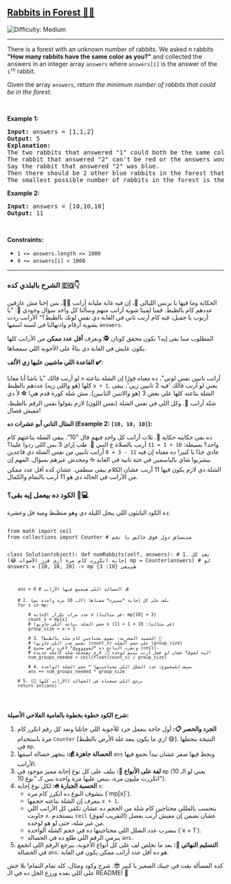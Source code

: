 <h2><a href="https://leetcode.com/problems/rabbits-in-forest">Rabbits in Forest 🐰🌳</a></h2> <img src='https://img.shields.io/badge/Difficulty-Medium-orange' alt='Difficulty: Medium' /><hr><p>There is a forest with an unknown number of rabbits. We asked n rabbits <strong>&quot;How many rabbits have the same color as you?&quot;</strong> and collected the answers in an integer array <code>answers</code> where <code>answers[i]</code> is the answer of the <code>i<sup>th</sup></code> rabbit.</p>

<p>Given the array <code>answers</code>, return <em>the minimum number of rabbits that could be in the forest</em>.</p>

<p>&nbsp;</p>
<p><strong class="example">Example 1:</strong></p>

<pre>
<strong>Input:</strong> answers = [1,1,2]
<strong>Output:</strong> 5
<strong>Explanation:</strong>
The two rabbits that answered &quot;1&quot; could both be the same color, say red.
The rabbit that answered &quot;2&quot; can&#39;t be red or the answers would be inconsistent.
Say the rabbit that answered &quot;2&quot; was blue.
Then there should be 2 other blue rabbits in the forest that didn&#39;t answer into the array.
The smallest possible number of rabbits in the forest is therefore 5: 3 that answered plus 2 that didn&#39;t.
</pre>

<p><strong class="example">Example 2:</strong></p>

<pre>
<strong>Input:</strong> answers = [10,10,10]
<strong>Output:</strong> 11
</pre>

<p>&nbsp;</p>
<p><strong>Constraints:</strong></p>

<ul>
    <li><code>1 &lt;= answers.length &lt;= 1000</code></li>
    <li><code>0 &lt;= answers[i] &lt; 1000</code></li>
</ul>

<hr>

<h3>الشرح بالبلدي كده 🇪🇬👇</h3>

<p>الحكاية وما فيها يا برنس الليالي 🌃، إن فيه غابة مليانة أرانب 🐰🐰، بس إحنا مش عارفين عددهم كام بالظبط. قمنا لمينا شوية أرانب منهم وسألنا كل واحد سؤال وجودي 🤔: "يا أرنوب يا جميل، فيه كام أرنب تاني في الغابة دي نفس لونك بالظبط؟" الأرانب ردت بشوية أرقام وادتهالنا في لستة اسمها <code>answers</code>.</p>

<p>المطلوب مننا بقى إيه؟ نكون محقق كونان 🕵️ ونعرف <strong>أقل عدد ممكن</strong> من الأرانب كلها يكون عايش في الغابة دي بناءً على الأجوبة اللي سمعناها.</p>

<p><strong>القاعدة اللي ماشيين عليها زي الألف ✔️:</strong></p>
<p>لو أرنب قالك "يا باشا أنا معايا <code>x</code> أرانب تانيين نفس لوني"، ده معناه فورًا إن الشلة بتاعته كلها (هو واللي زيه) عددهم بالظبط <code>x + 1</code>. يعني لو أرنب قالك 'فيه 2 تانيين زيي'، يبقى الشلة بتاعته كلها على بعض 3 (هو والاتنين التانيين). مش شلة كورة قدم هي! ⚽️ لأ دي شلة أرانب 🐇. وكل اللي في نفس الشلة (نفس اللون) لازم يقولوا نفس الرقم بالظبط، مفيش فصال!</p>

<p><strong>المثال التاني أبو عشرات ده (Example 2: <code>[10, 10, 10]</code>):</strong></p>
<p>ده بقى حكايته حكاية 🤣. تلات أرانب كل واحد فيهم قال "10". يبقى الشلة بتاعتهم كام واحد؟ بسيطة: <code>10 + 1 = 11</code> أرنب بالصلاة ع النبي 🙏. طب إزاي 3 بس اللي ردوا علينا؟ عادي جدًا يا كبير! ده معناه إن فيه <code>11 - 3 = 8</code> أرانب تانيين من نفس الشلة دي قاعدين بيشربوا شاي بالياسمين في حتة تانية في الغابة ☕️ ومحدش عبرهم بسؤال. المهم إن الشلة دي لازم يكون فيها 11 أرنب عشان الكلام يبقى منطقي. عشان كده أقل عدد ممكن من الأرانب في الحالة دي هو 11 أرنب بالتمام والكمال.</p>

<h3>الكود ده بيعمل إيه بقى؟ 🤔💻</h3>

<p>ده الكود البايثون اللي بيحل الليلة دي وهو متظبط ومية فل وعشرة:</p>
<pre><code class="language-python">
from math import ceil
from collections import Counter # متنساش دول فوق خالص يا نجم

class Solution(object):
    def numRabbits(self, answers):
        # 1. نعد كل إجابة اتكررت كام مرة (زي فرز الأصوات 😂)
        mp = Counter(answers) 
        # لو answers = [10, 10, 10] -> mp هيبقى {10: 3}

        ans = 0 # الحصالة اللي هنجمع فيها الأرانب 💰

        # 2. نلف على كل إجابة *مميزة* شفناها (الـ 10 مرة واحدة بس)
        for x in mp: 
            
            # عدد مرات تكرار الإجابة x (في مثالنا: mp[10] = 3)
            count_x = mp[x] 
            # حجم الشلة بتاعة اللي جاوبوا x (في مثالنا: 10 + 1 = 11)
            group_size = x + 1 

            # 3. الحسبة السحرية: نشوف محتاجين كام شلة بالظبط؟ 🤔
            # نقسم عدد اللي جاوبوا (count_x) على حجم الشلة (group_size)
            # ونقرب الناتج ده *لفوووووق* لأقرب رقم صحيح (ceil). 
            # ليه لفوق؟ عشان لو فضل أرنب يتيم لوحده 🥺، لازم نفتحله شلة كاملة جديدة!
            num_groups_needed = ceil(float(count_x) / group_size)

            # 4. نضيف للمجموع: عدد الشلل اللي محتاجينها * حجم الشلة الواحدة
            ans += num_groups_needed * group_size

        # 5. نرجع اللي جمعناه في الحصالة (الأرانب كلها 🥳)
        return int(ans) 
</code></pre>

<p><strong>شرح الكود خطوة بخطوة بالعامية الفلاحي الأصيلة:</strong></p>
<ol>
    <li><strong>الجرد والحصر 📋:</strong> أول حاجة بنعمل جرد للأجوبة اللي جاتلنا ونعد كل رقم اتكرر كام مرة باستخدام <code>Counter</code> (زي ما يكون بنعد غلة الأرض بالظبط! 😄). النتيجة بنحطها في <code>mp</code>.</li>
    <li><strong>الحصالة جاهزة 💰:</strong> بنجهز حصالة اسمها <code>ans</code> ونحط فيها صفر عشان نبدأ نجمع فيها الأرانب.</li>
    <li><strong>لفة على الأنواع 🔄:</strong> بنلف على كل نوع إجابة مميز موجود في <code>mp</code> (يعني لو الـ 10 اتكررت مليون مرة، بنبص عليها مرة واحدة بس كـ "نوع 10").</li>
    <li><strong>الحسبة الجبارة 🔥:</strong> لكل نوع إجابة <code>x</code>:
        <ul>
            <li>بنشوف النوع ده اتكرر كام مرة (`mp[x]`).</li>
            <li>بنعرف إن الشلة بتاعته حجمها <code>x + 1</code>.</li>
            <li>بنحسب بالمللي محتاجين كام شلة من الحجم ده عشان تكفي كل الأرانب اللي جاوبت <code>x</code>. بنستخدم <code>ceil</code> (التقريب لفوق) عشان نضمن إن مفيش أرنب يفضل من غير شلة، حتى لو هو لوحده.</li>
            <li>بنضرب عدد الشلل اللي محتاجينها ده في حجم الشلة الواحدة (`x + 1`).</li>
            <li>بنرمي الرقم اللي طلع ده في الحصالة <code>ans</code>.</li>
        </ul>
    </li>
    <li><strong>التسليم النهائي 🏁:</strong> بعد ما نخلص لف على كل أنواع الأجوبة، بنرجع الرقم اللي اتجمع في الحصالة <code>ans</code>. هو ده أقل عدد أرانب ممكن يكون في الغابة.</li>
</ol>

<p>كده المسألة بقت في جيبك الصغير يا كبير 😎. شرح وكود ومثال، كله تمام التمام! يلا خش على اللي بعده ورزع الحل ده في الـ README! 💪</p>
